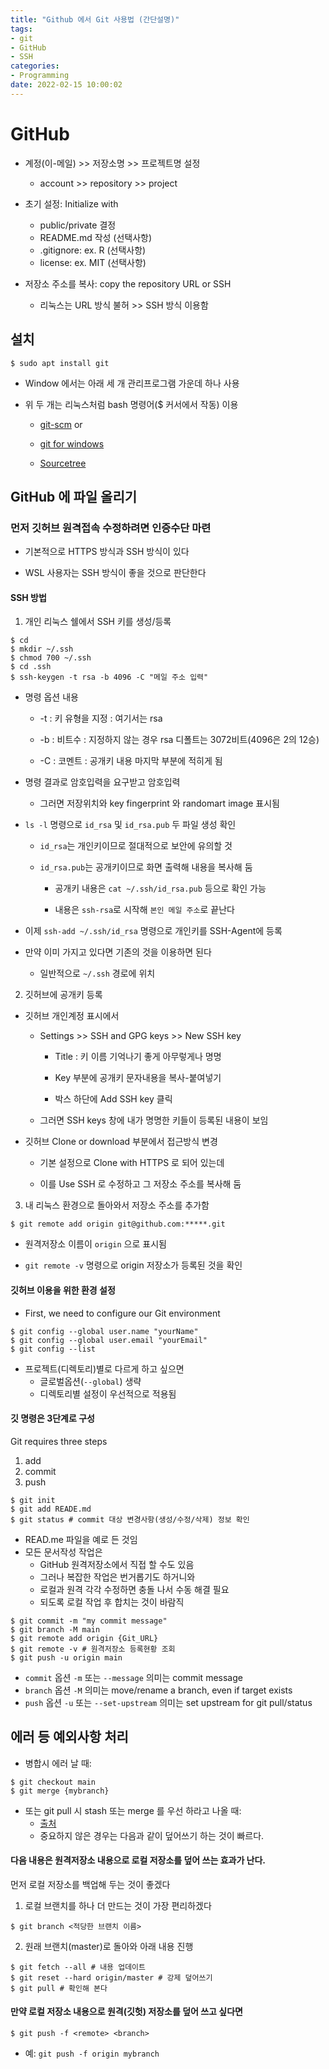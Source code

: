 ```yaml
---
title: "Github 에서 Git 사용법 (간단설명)"
tags:
- git
- GitHub
- SSH
categories:
- Programming
date: 2022-02-15 10:00:02
---
```


# GitHub

- 계정(이-메일) >> 저장소명 >> 프로젝트명 설정  
  * account >> repository >> project

- 초기 설정: Initialize with  
  - public/private 결정  
  - README.md 작성 (선택사항)  
  - .gitignore: ex. R (선택사항)  
  - license: ex. MIT (선택사항)  

- 저장소 주소를 복사: copy the repository URL or SSH
  - 리눅스는 URL 방식 불허 >> SSH 방식 이용함

## 설치

```
$ sudo apt install git
```

- Window 에서는 아래 세 개 관리프로그램 가운데 하나 사용
- 위 두 개는 리눅스처럼 bash 명령어($ 커서에서 작동) 이용

  * [git-scm](https://git-scm.com/) or

  * [git for windows](https://gitforwindows.org/)

  * [Sourcetree](https://www.sourcetreeapp.com/)

## GitHub 에 파일 올리기

### 먼저 깃허브 원격접속 수정하려면 인증수단 마련

- 기본적으로 HTTPS 방식과 SSH 방식이 있다

- WSL 사용자는 SSH 방식이 좋을 것으로 판단한다

#### SSH 방법

1) 개인 리눅스 쉘에서 SSH 키를 생성/등록
  
  ```
  $ cd
  $ mkdir ~/.ssh
  $ chmod 700 ~/.ssh
  $ cd .ssh
  $ ssh-keygen -t rsa -b 4096 -C "메일 주소 입력"
  ```
  
* 명령 옵션 내용
  
  * -t : 키 유형을 지정 : 여기서는 rsa
    
  * -b : 비트수 : 지정하지 않는 경우 rsa 디폴트는 3072비트(4096은 2의 12승)
  
  * -C : 코멘트 : 공개키 내용 마지막 부분에 적히게 됨
  
* 명령 결과로 암호입력을 요구받고 암호입력
  
  - 그러면 저장위치와 key fingerprint 와 randomart image 표시됨  
  
* `ls -l` 명령으로 `id_rsa` 및 `id_rsa.pub` 두 파일 생성 확인
  
  - `id_rsa`는 개인키이므로 절대적으로 보안에 유의할 것
  
  - `id_rsa.pub`는 공개키이므로 화면 출력해 내용을 복사해 둠
  
    * 공개키 내용은 `cat ~/.ssh/id_rsa.pub` 등으로 확인 가능
      
    * 내용은 `ssh-rsa`로 시작해 `본인 메일 주소`로 끝난다 
  
* 이제 `ssh-add ~/.ssh/id_rsa` 명령으로 개인키를 SSH-Agent에 등록
  
* 만약 이미 가지고 있다면 기존의 것을 이용하면 된다
  
  - 일반적으로 `~/.ssh` 경로에 위치
  
2) 깃허브에 공개키 등록
  
* 깃허브 개인계정 표시에서 
  
  - Settings >> SSH and GPG keys >> New SSH key
  
    * Title : 키 이름 기억나기 좋게 아무렇게나 명명
  
    * Key 부분에 공개키 문자내용을 복사-붙여넣기
    
    * 박스 하단에 Add SSH key 클릭
    
  - 그러면 SSH keys 창에 내가 명명한 키들이 등록된 내용이 보임
    
* 깃허브 Clone or download 부분에서 접근방식 변경
  
  - 기본 설정으로 Clone with HTTPS 로 되어 있는데
    
  - 이를 Use SSH 로 수정하고 그 저장소 주소를 복사해 둠 
  
3) 내 리눅스 환경으로 돌아와서 저장소 주소를 추가함
  
  ```
  $ git remote add origin git@github.com:*****.git
  ```
- 원격저장소 이름이 `origin` 으로 표시됨

- `git remote -v` 명령으로 origin 저장소가 등록된 것을 확인
  

#### 깃허브 이용을 위한 환경 설정

- First, we need to configure our Git environment

```
$ git config --global user.name "yourName"
$ git config --global user.email "yourEmail"
$ git config --list 
```
- 프로젝트(디렉토리)별로 다르게 하고 싶으면  
  - 글로벌옵션(`--global`) 생략
  - 디렉토리별 설정이 우선적으로 적용됨

#### 깃 명령은 3단계로 구성

Git requires three steps

  1) add
  2) commit
  3) push

```
$ git init
$ git add READE.md 
$ git status # commit 대상 변경사항(생성/수정/삭제) 정보 확인 
```

- READ.me 파일을 예로 든 것임
- 모든 문서작성 작업은 
  - GitHub 원격저장소에서 직접 할 수도 있음
  - 그러나 복잡한 작업은 번거롭기도 하거니와
  - 로컬과 원격 각각 수정하면 충돌 나서 수동 해결 필요
  - 되도록 로컬 작업 후 합치는 것이 바람직

```
$ git commit -m "my commit message" 
$ git branch -M main 
$ git remote add origin {Git_URL} 
$ git remote -v # 원격저장소 등록현황 조회
$ git push -u origin main
```

- `commit`  옵션 `-m` 또는 `--message` 의미는 commit message
- `branch`  옵션 `-M` 의미는  move/rename a branch, even if target exists
- `push` 옵션 `-u` 또는 `--set-upstream` 의미는 set upstream for git pull/status

## 에러 등 예외사항 처리

- 병합시 에러 날 때:
```
$ git checkout main
$ git merge {mybranch}
```

- 또는 git pull 시 stash 또는 merge 를 우선 하라고 나올 때: 
  * [출처](https://mosei.tistory.com/entry/GIT-git-pull-시-merge-오류가-날때-강제-git-pull-덮어쓰기-방법)
  * 중요하지 않은 경우는 다음과 같이 덮어쓰기 하는 것이 빠르다.
  
#### 다음 내용은 원격저장소 내용으로 로컬 저장소를 덮어 쓰는 효과가 난다.

먼저 로컬 저장소를 백업해 두는 것이 좋겠다

1. 로컬 브랜치를 하나 더 만드는 것이 가장 편리하겠다
```
$ git branch <적당한 브랜치 이름>
```

2. 원래 브랜치(master)로 돌아와 아래 내용 진행
```
$ git fetch --all # 내용 업데이트
$ git reset --hard origin/master # 강제 덮어쓰기
$ git pull # 확인해 본다
```

#### 만약 로컬 저장소 내용으로 원격(깃헛) 저장소를 덮어 쓰고 싶다면

```
$ git push -f <remote> <branch>
```

- 예: `git push -f origin mybranch`
